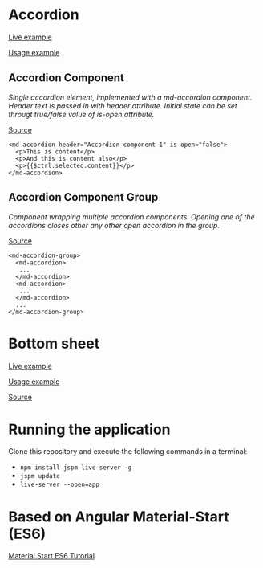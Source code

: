 # Accordion

[Live example](http://pepa.azurewebsites.net/app/?q=accordion)

[Usage example](https://github.com/gregor-srdic/material-start/blob/master/app/src/accordion-demo/accordion-demo.html)

## Accordion Component

*Single accordion element, implemented with a md-accordion component. Header text is passed in with header attribute. Initial state can be set througt true/false value of is-open attribute.*

[Source](https://github.com/gregor-srdic/material-start/blob/master/app/src/accordion/accordion-component.js)

```
<md-accordion header="Accordion component 1" is-open="false">
  <p>This is content</p>
  <p>And this is content also</p>
  <p>{{$ctrl.selected.content}}</p>
</md-accordion>
```

## Accordion Component Group

*Component wrapping multiple accordion components. Opening one of the accordions closes other any other open accordion in the group.*

[Source](https://github.com/gregor-srdic/material-start/blob/master/app/src/accordion/accordion-group-component.js)

```
<md-accordion-group>
  <md-accordion>
   ...
  </md-accordion>
  <md-accordion>
   ...
  </md-accordion>
  ...
</md-accordion-group>
```


# Bottom sheet

[Live example](http://pepa.azurewebsites.net/app/?q=bottom)

[Usage example](https://github.com/gregor-srdic/material-start/blob/master/app/src/bottom-sheets-demo/bottom-sheets-demo.html)

[Source](https://github.com/gregor-srdic/material-start/blob/master/app/src/bottom-sheets/bottom-sheets-scrollable-directive.js)



# Running the application
Clone this repository and execute the following commands in a terminal:

* `npm install jspm live-server -g`
* `jspm update`
* `live-server --open=app`

# Based on Angular Material-Start (ES6)
[Material Start ES6 Tutorial](https://github.com/angular/material-start/tree/es6-tutorial)